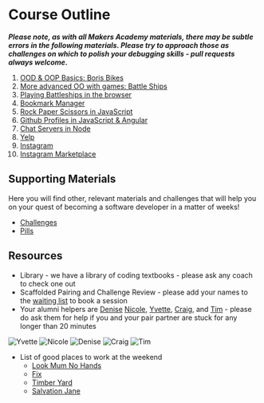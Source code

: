 # Course Outline

***Please note, as with all Makers Academy materials, there may be subtle errors in the following materials.  Please try to approach those as challenges on which to polish your debugging skills - pull requests always welcome.***

1. [OOD & OOP Basics: Boris Bikes](https://github.com/makersacademy/course/blob/master/boris_bikes.md)
2. [More advanced OO with games: Battle Ships](https://github.com/makersacademy/course/blob/master/battle_ships.md)
3. [Playing Battleships in the browser](https://github.com/makersacademy/course/blob/master/battle_ships_web.md)
4. [Bookmark Manager](https://github.com/makersacademy/course/blob/master/bookmark_manager.md)
5. [Rock Paper Scissors in JavaScript](https://github.com/makersacademy/course/blob/master/rock_paper_scissors.md)
6. [Github Profiles in JavaScript & Angular](https://github.com/makersacademy/course/blob/master/github_report.md)
7. [Chat Servers in Node](https://github.com/makersacademy/course/blob/master/node_guide.md)
8. [Yelp](https://github.com/makersacademy/course/blob/master/yelp.md)
9. [Instagram](https://github.com/makersacademy/course/blob/master/instagram.md)
10. [Instagram Marketplace](https://github.com/makersacademy/course/blob/master/instagram-marketplace.md)

## Supporting Materials

Here you will find other, relevant materials and challenges that will help you on your quest of becoming a software developer in a matter of weeks!

- [Challenges](https://github.com/makersacademy/course/blob/master/challenges/challenges.md)
- [Pills](https://github.com/makersacademy/course/blob/master/pills.md)

## Resources

- Library - we have a library of coding textbooks - please ask any coach to check one out
- Scaffolded Pairing and Challenge Review - please add your names to the [waiting list](https://github.com/makersacademy/course/wiki/Scaffolded-Pairing-Schedule-(includes-Challenge-Review)) to book a session
- Your alumni helpers are [Denise](https://github.com/deniseyu) [Nicole](https://github.com/NicolePell), [Yvette](https://github.com/yvettecook), [Craig](https://github.com/craigh44), and [Tim](https://github.com/Scully87) - please do ask them for help if you and your pair partner are stuck for any longer than 20 minutes

![Yvette](https://avatars2.githubusercontent.com/u/6195662?v=3&s=128) ![Nicole](https://avatars0.githubusercontent.com/u/7798054?v=3&s=128) ![Denise](https://avatars2.githubusercontent.com/u/8420094?v=3&s=128)
![Craig](https://avatars2.githubusercontent.com/u/8399027?v=3&s=128)
![Tim](https://avatars2.githubusercontent.com/u/8402445?v=3&s=460)

- List of good places to work at the weekend
  - [Look Mum No Hands](http://www.lookmumnohands.com)
  - [Fix](http://www.fix-coffee.co.uk)
  - [Timber Yard](http://timberyardlondon.com)
  - [Salvation Jane](www.salvationjanecafe.co.uk/)

